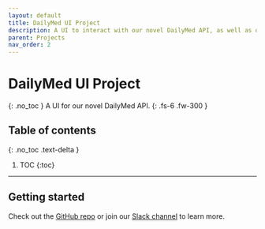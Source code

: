 ```yaml
---
layout: default
title: DailyMed UI Project
description: A UI to interact with our novel DailyMed API, as well as other APIs.
parent: Projects
nav_order: 2
---
```


# DailyMed UI Project
{: .no_toc }
A UI for our novel DailyMed API.
{: .fs-6 .fw-300 }

## Table of contents
{: .no_toc .text-delta }

1. TOC
{:toc}

---

## Getting started
Check out the [GitHub repo](https://github.com/coderxio/dailymed-ui) or join our [Slack channel](https://join.slack.com/t/coderx/shared_invite/zt-5b8e9kr4-PsKAVe4crGmECQyyxDIJgQ) to learn more.